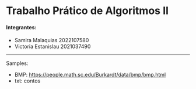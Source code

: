 # Trabalho Prático de Algoritmos II

#### Integrantes:
* Samira Malaquias       2022107580
* Victoria Estanislau    2021037490
---


Samples:
* BMP: https://people.math.sc.edu/Burkardt/data/bmp/bmp.html
* txt: contos